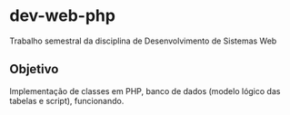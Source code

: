 # dev-web-php
Trabalho semestral da disciplina de Desenvolvimento de Sistemas Web

## Objetivo
Implementação de classes em PHP, banco de dados (modelo lógico das tabelas e script), funcionando.
